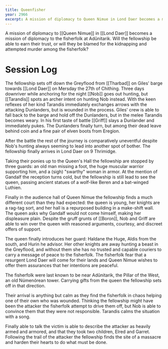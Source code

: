 ```yaml
---
title: Queenfisher
year: 2966
excerpt: A mission of diplomacy to Queen Nimue in Lond Daer becomes a mission of diplomacy to the fisherfolk at Adûnitarik. Will the fellowship be able to earn their trust, or will they be blamed for the kidnapping and attempted murder among the fisherfolk?
---
```


A mission of diplomacy to [[Queen Nimue]] in [[Lond Daer]] becomes a mission of diplomacy to the fisherfolk at Adûnitarik. Will the fellowship be able to earn their trust, or will they be blamed for the kidnapping and attempted murder among the fisherfolk?

# Session Log

The fellowship sets off down the Greyflood from [[Tharbad]] on Giles' barge towards [[Lond Daer]] on Mersday the 27th of Chithing. Three days downriver while anchoring for the night [[Nob]] goes out hunting, but [[Tarandis]] spots an archer intent on hunting Nob instead. With the keen reflexes of her kind Tarandis immediately exchanges arrows with the attacking Dunlanders, but is wounded in the process. Giles' crew is able to fall back to the barge and hold off the Dunlanders, but in the melee Tarandis becomes weary. In his first taste of battle [[Griff]] slays a Dunlander and immediately pukes. The Dunlanders finally turn, but among their dead leave behind coin and a fine pair of elven boots from Eregion.

After the battle the rest of the journey is comparatively uneventful despite Nob's hunting always seeming to lead into another spot of bother. The fellowship finally arrives in Lond Daer on 9 Thrimidge.

Taking their ponies up to the Queen's Hall the fellowship are stopped by three guards: an old man missing a foot, the huge muscular warrior supporting him, and a (sigh) "swarthy" woman in armor. At the mention of Gandalf the reception turns cold, but the fellowship is still lead to see the queen, passing ancient statues of a wolf-like Beren and a bat-winged Luthien.

Finally in the audience hall of Queen Nimue the fellowship finds a much different court than they had expected: the queen is young, her knights are a rag-tag sort, and her hall is a repurposed building in a make-shift wall. The queen asks why Gandalf would not come himself, making her displeasure plain. Despite the gruff grunts of [[Boron]], Nob and Griff are able to win over the queen with reasoned arguments, courtesy, and discreet offers of support.

The queen finally introduces her guard: Haldane the Huge, Aldis from the south, and Hurin he advisor. Her other knights are away hunting a beast in the Greyflood, and without them she has no trusted and capable couriers to carry a message of peace to the fisherfolk. The fisherfolk fear that a resurgent Lond Daer will come for their lands and Queen Nimue wishes to offer them assurances that her intentions are peaceful.

The fisherfolk were last known to be near Adûnitarik, the Pillar of the West, an old Númenórean tower. Carrying gifts from the queen the fellowship sets off in that direction.

Their arrival is anything but calm as they find the fisherfolk in chaos helping one of their own who was wounded. Thinking the fellowship might have been the attacker the fisherfolk attempt to drive them off, but Nob is able to convince them that they were not responsible. Tarandis calms the situation with a song.

Finally able to talk the victim is able to describe the attacker as heavily armed and armored, and that they took two children, Elred and Garret. Following the trail of the attacker the fellowship finds the site of a massacre and harden their hearts to do what must be done.
